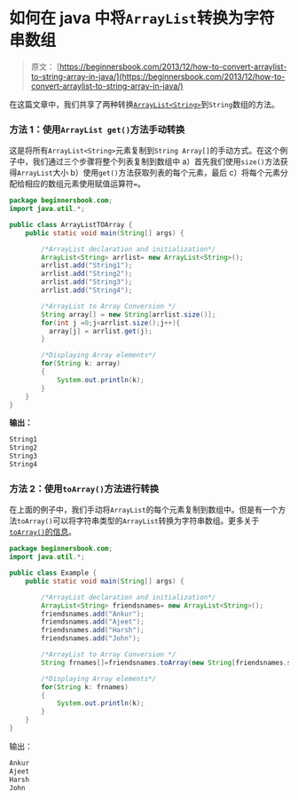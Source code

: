 # 如何在 java 中将`ArrayList`转换为字符串数组

> 原文： [https://beginnersbook.com/2013/12/how-to-convert-arraylist-to-string-array-in-java/](https://beginnersbook.com/2013/12/how-to-convert-arraylist-to-string-array-in-java/)

在这篇文章中，我们共享了两种转换[`ArrayList<String>`](https://beginnersbook.com/2013/12/java-arraylist/)到`String`数组的方法。

### 方法 1：使用`ArrayList get()`方法手动转换

这是将所有`ArrayList<String>`元素复制到`String Array[]`的手动方式。在这个例子中，我们通过三个步骤将整个列表复制到数组中 a）首先我们使用`size()`方法获得`ArrayList`大小 b）使用`get()`方法获取列表的每个元素，最后 c）将每个元素分配给相应的数组元素使用赋值运算符`=`。

```java
package beginnersbook.com;
import java.util.*;

public class ArrayListTOArray {
	public static void main(String[] args) {

		/*ArrayList declaration and initialization*/
		ArrayList<String> arrlist= new ArrayList<String>();
		arrlist.add("String1");
		arrlist.add("String2");
		arrlist.add("String3");
		arrlist.add("String4");

		/*ArrayList to Array Conversion */
		String array[] = new String[arrlist.size()];              
		for(int j =0;j<arrlist.size();j++){
		  array[j] = arrlist.get(j);
		}

		/*Displaying Array elements*/
		for(String k: array)
		{
			System.out.println(k);
		}
	}
}
```

**输出：**

```java
String1
String2
String3
String4
```

### 方法 2：使用`toArray()`方法进行转换

在上面的例子中，我们手动将`ArrayList`的每个元素复制到数组中。但是有一个方法`toArray()`可以将字符串类型的`ArrayList`转换为字符串数组。更多关于[`toArray()`的信息](https://docs.oracle.com/javase/1.5.0/docs/api/java/util/ArrayList.html#toArray())。

```java
package beginnersbook.com;
import java.util.*;

public class Example {
	public static void main(String[] args) {

		/*ArrayList declaration and initialization*/
		ArrayList<String> friendsnames= new ArrayList<String>();
		friendsnames.add("Ankur");
		friendsnames.add("Ajeet");
		friendsnames.add("Harsh");
		friendsnames.add("John");

		/*ArrayList to Array Conversion */
		String frnames[]=friendsnames.toArray(new String[friendsnames.size()]);

		/*Displaying Array elements*/
		for(String k: frnames)
		{
			System.out.println(k);
		}
	}
}
```

输出：

```java
Ankur
Ajeet
Harsh
John
```